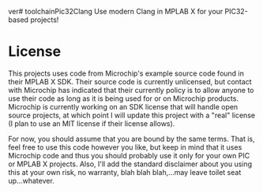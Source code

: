 ver# toolchainPic32Clang
Use modern Clang in MPLAB X for your PIC32-based projects!

# License
This projects uses code from Microchip's example source code found in their MPLAB X SDK.  Their source code is currently unlicensed, but contact with Microchip has indicated that their currently policy is to allow anyone to use their code as long as it is being used for or on Microchip products.  Microchip is currently working on an SDK license that will handle open source projects, at which point I will update this project with a "real" license (I plan to use an MIT license if their license allows).

For now, you should assume that you are bound by the same terms.  That is, feel free to use this code however you like, but keep in mind that it uses Microchip code and thus you should probably use it only for your own PIC or MPLAB X projects.  Also, I'll add the standard disclaimer about you using this at your own risk, no warranty, blah blah blah,...may leave toilet seat up...whatever.
